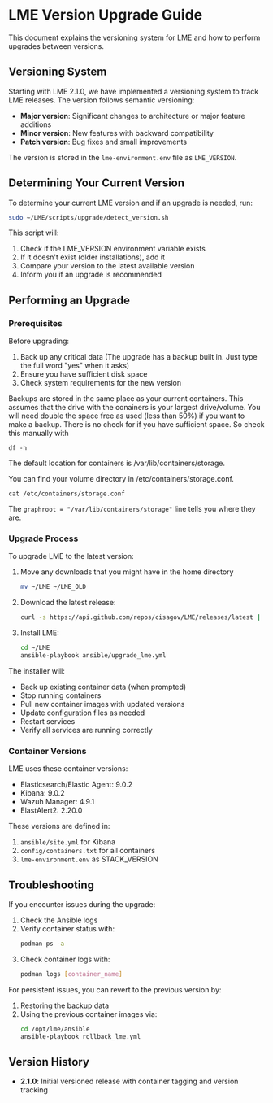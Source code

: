 # LME Version Upgrade Guide

This document explains the versioning system for LME and how to perform upgrades between versions.

## Versioning System

Starting with LME 2.1.0, we have implemented a versioning system to track LME releases. The version follows semantic versioning:

- **Major version**: Significant changes to architecture or major feature additions
- **Minor version**: New features with backward compatibility
- **Patch version**: Bug fixes and small improvements

The version is stored in the `lme-environment.env` file as `LME_VERSION`.

## Determining Your Current Version

To determine your current LME version and if an upgrade is needed, run:

```bash
sudo ~/LME/scripts/upgrade/detect_version.sh
```

This script will:
1. Check if the LME_VERSION environment variable exists
2. If it doesn't exist (older installations), add it
3. Compare your version to the latest available version
4. Inform you if an upgrade is recommended

## Performing an Upgrade

### Prerequisites

Before upgrading:
1. Back up any critical data (The upgrade has a backup built in. Just type the full word "yes" when it asks)
2. Ensure you have sufficient disk space 
3. Check system requirements for the new version

Backups are stored in the same place as your current containers. This assumes that the drive with the conainers is your largest drive/volume. 
You will need double the space free as used (less than 50%) if you want to make a backup. 
There is no check for if you have sufficient space. So check this manually with 
```
df -h
```
The default location for containers is /var/lib/containers/storage. 

You can find your volume directory in /etc/containers/storage.conf. 
```
cat /etc/containers/storage.conf
```

The `graphroot = "/var/lib/containers/storage"` line tells you where they are. 

### Upgrade Process

To upgrade LME to the latest version:

1. Move any downloads that you might have in the home directory
   ```bash
   mv ~/LME ~/LME_OLD
   ```
1. Download the latest release:
   ```bash
   curl -s https://api.github.com/repos/cisagov/LME/releases/latest | jq -r '.assets[0].browser_download_url' | xargs -I {} sh -c 'curl -L -O {} && unzip -d ~/LME $(basename {})'
   ```

1. Install LME:
   ```bash
   cd ~/LME
   ansible-playbook ansible/upgrade_lme.yml
   ```

The installer will:
- Back up existing container data (when prompted)
- Stop running containers
- Pull new container images with updated versions
- Update configuration files as needed
- Restart services
- Verify all services are running correctly

### Container Versions

LME uses these container versions:
- Elasticsearch/Elastic Agent: 9.0.2
- Kibana: 9.0.2
- Wazuh Manager: 4.9.1
- ElastAlert2: 2.20.0

These versions are defined in:
1. `ansible/site.yml` for Kibana
2. `config/containers.txt` for all containers
3. `lme-environment.env` as STACK_VERSION

## Troubleshooting

If you encounter issues during the upgrade:

1. Check the Ansible logs
2. Verify container status with:
   ```bash
   podman ps -a
   ```
3. Check container logs with:
   ```bash
   podman logs [container_name]
   ```

For persistent issues, you can revert to the previous version by:
1. Restoring the backup data
2. Using the previous container images via:
   ```bash
   cd /opt/lme/ansible
   ansible-playbook rollback_lme.yml
   ```

## Version History

- **2.1.0**: Initial versioned release with container tagging and version tracking 